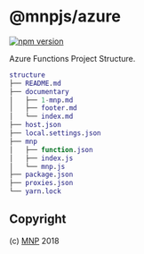 # @mnpjs/azure

[![npm version](https://badge.fury.io/js/%40mnpjs%2Fazure.svg)](https://npmjs.org/package/@mnpjs/azure)

Azure Functions Project Structure.

```m
structure
├── README.md
├── documentary
│   ├── 1-mnp.md
│   ├── footer.md
│   └── index.md
├── host.json
├── local.settings.json
├── mnp
│   ├── function.json
│   ├── index.js
│   └── mnp.js
├── package.json
├── proxies.json
└── yarn.lock
```



## Copyright

(c) [MNP][1] 2018

[1]: https://mnpjs.org